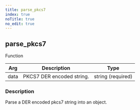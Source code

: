 ```yaml
---
title: parse_pkcs7
index: true
noTitle: true
no_edit: true
---
```




<div class="vql_item"></div>


## parse_pkcs7
<span class='vql_type pull-right page-header'>Function</span>



<div class="vqlargs"></div>

Arg | Description | Type
----|-------------|-----
data|PKCS7 DER encoded string.|string (required)

### Description

Parse a DER encoded pkcs7 string into an object.


